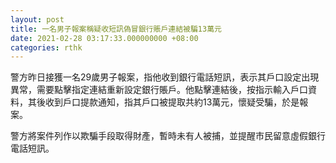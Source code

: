 ```yaml
---
layout: post
title: 一名男子報案稱疑收短訊偽冒銀行賬戶連結被騙13萬元
date: 2021-02-28 03:17:33.000000000 +08:00
categories: rthk
---
```


警方昨日接獲一名29歲男子報案，指他收到銀行電話短訊，表示其戶口設定出現異常，需要點擊指定連結重新設定銀行賬戶。他點擊連結後，按指示輸入戶口資料，其後收到戶口提款通知，指其戶口被提取共約13萬元，懷疑受騙，於是報案。

警方將案件列作以欺騙手段取得財產，暫時未有人被捕，並提醒市民留意虛假銀行電話短訊。
